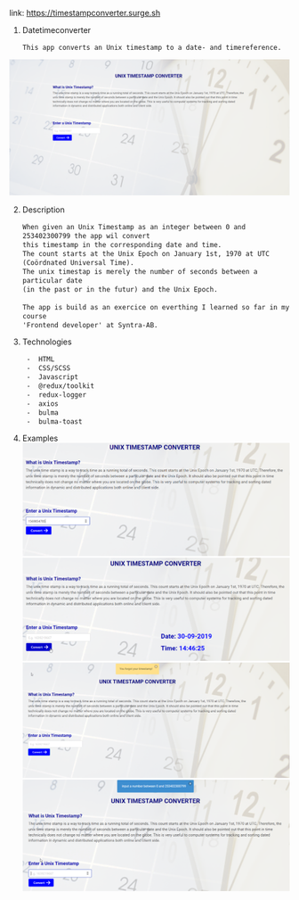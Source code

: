 link: https://timestampconverter.surge.sh

1.  Datetimeconverter

        This app converts an Unix timestamp to a date- and timereference.

![homepage](https://github.com/Bjorn1973/datetime_app/blob/main/src/images/image/homegpage.png)

2.  Description

        When given an Unix Timestamp as an integer between 0 and 253402300799 the app wil convert
        this timestamp in the corresponding date and time.
        The count starts at the Unix Epoch on January 1st, 1970 at UTC (Coördnated Universal Time).
        The unix timestap is merely the number of seconds between a particular date
        (in the past or in the futur) and the Unix Epoch.

        The app is build as an exercice on everthing I learned so far in my course
        'Frontend developer' at Syntra-AB.

3.  Technologies

         -  HTML
         -  CSS/SCSS
         -  Javascript
         -  @redux/toolkit
         -  redux-logger
         -  axios
         -  bulma
         -  bulma-toast

4.  Examples
    ![input an integer](https://github.com/Bjorn1973/datetime_app/blob/main/src/images/image/example1.png)
    ![date and time are shown](https://github.com/Bjorn1973/datetime_app/blob/main/src/images/image/example1a.png)
    ![convert without an integer](https://github.com/Bjorn1973/datetime_app/blob/main/src/images/image/example2.png)
    ![focus input](https://github.com/Bjorn1973/datetime_app/blob/main/src/images/image/example3.png)
